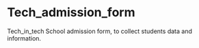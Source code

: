 # Tech_admission_form
Tech_in_tech School admission form, to collect students data and information.
